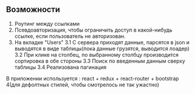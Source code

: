 ## Возможности

1. Роутинг между ссылками
2. Псевдоавторизация, чтобы ограничить доступ в какой-нибудь ссылке, если пользователь не авторизован.
3. На вкладке "Users" 
  3.1 С сервера приходят данные, парсятся в json и выводятся в виде таблицы(пока данные грузятся, выводится лоадер)
  3.2 При клике на столбец, по выбранному столбцу производится сортировка в обе стороны
  3.3 Поиск по введенным данным сверху таблицы
  3.4 Реализована пагинация
  
В приложении используется : react + redux + react-router +  bootstrap 4(для дефолтных стилей, чтобы смотрелось не так ужастно)
